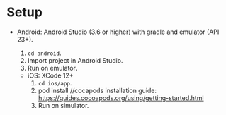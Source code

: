 # Setup
* Android: Android Studio (3.6 or higher) with gradle and emulator (API 23+).
  1. `cd android`.
  2. Import project in Android Studio.
  3. Run on emulator.
  
  * iOS: XCode 12+
     1. `cd ios/app`.
     2. pod install //cocapods installation guide: https://guides.cocoapods.org/using/getting-started.html
     3. Run on simulator.
